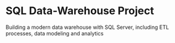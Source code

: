 # SQL Data-Warehouse Project
Building a modern data warehouse with SQL Server, including ETL processes, data modeling and analytics

